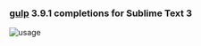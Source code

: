 ### [gulp](http://gulpjs.com/) 3.9.1 completions for Sublime Text 3

![usage](http://i.imgur.com/4MRaHeQ.gif)
